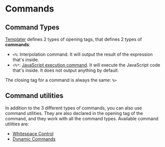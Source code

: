 # Commands

## Command Types

[Templater](https://github.com/SilentVoid13/Templater) defines 2 types of opening tags, that defines 2 types of **commands**:

- `<%`:  Interpolation command. It will output the result of the expression that's inside.
- `<%*`: [JavaScript execution command](./execution-command.md). It will execute the JavaScript code that's inside. It does not output anything by default.

The closing tag for a command is always the same: `%>`

## Command utilities

In addition to the 3 different types of commands, you can also use command utilities. They are also declared in the opening tag of the command, and they work with all the command types. Available command utilities are:

- [Whitespace Control](./whitespace-control.md)
- [Dynamic Commands](./dynamic-command.md)

